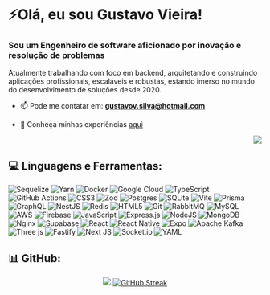 # ⚡Olá, eu sou Gustavo Vieira!
### Sou um Engenheiro de software aficionado por inovação e resolução de problemas
Atualmente trabalhando com foco em backend, arquitetando e construindo aplicações profissionais, escaláveis e robustas, estando imerso no mundo do desenvolvimento de soluções desde 2020.

- 📫 Pode me contatar em: **gustavov.silva@hotmail.com**

- 📄 Conheça minhas experiências [aqui](https://drive.google.com/file/d/1Tv5sZqjBSyekghSGxfiTPcPub0ZNhQZv/view?usp=drive_link)

<div align="right">
  
[![](https://visitcount.itsvg.in/api?id=guxtaviko&icon=8&color=6)](https://visitcount.itsvg.in)

</div>

## 💻 Linguagens e Ferramentas:
![Sequelize](https://img.shields.io/badge/Sequelize-52B0E7?style=for-the-badge&logo=Sequelize&logoColor=white) 
![Yarn](https://img.shields.io/badge/yarn-%232C8EBB.svg?style=for-the-badge&logo=yarn&logoColor=white) 
![Docker](https://img.shields.io/badge/docker-%230db7ed.svg?style=for-the-badge&logo=docker&logoColor=white) 
![Google Cloud](https://img.shields.io/badge/GoogleCloud-%234285F4.svg?style=for-the-badge&logo=google-cloud&logoColor=white) 
![TypeScript](https://img.shields.io/badge/typescript-%23007ACC.svg?style=for-the-badge&logo=typescript&logoColor=white) 
![GitHub Actions](https://img.shields.io/badge/github%20actions-%232671E5.svg?style=for-the-badge&logo=githubactions&logoColor=white) 
![CSS3](https://img.shields.io/badge/css3-%231572B6.svg?style=for-the-badge&logo=css3&logoColor=white) 
![Zod](https://img.shields.io/badge/zod-%233068b7.svg?style=for-the-badge&logo=zod&logoColor=white) 
![Postgres](https://img.shields.io/badge/postgres-%23316192.svg?style=for-the-badge&logo=postgresql&logoColor=white) 
![SQLite](https://img.shields.io/badge/sqlite-%2307405e.svg?style=for-the-badge&logo=sqlite&logoColor=white) 
![Vite](https://img.shields.io/badge/vite-%23646CFF.svg?style=for-the-badge&logo=vite&logoColor=white) 
![Prisma](https://img.shields.io/badge/Prisma-7539ce?style=for-the-badge&logo=Prisma&logoColor=white) 
![GraphQL](https://img.shields.io/badge/-GraphQL-E10098?style=for-the-badge&logo=graphql&logoColor=white) 
![NestJS](https://img.shields.io/badge/nestjs-%23E0234E.svg?style=for-the-badge&logo=nestjs&logoColor=white) 
![Redis](https://img.shields.io/badge/redis-%23DD0031.svg?style=for-the-badge&logo=redis&logoColor=white) 
![HTML5](https://img.shields.io/badge/html5-%23E34F26.svg?style=for-the-badge&logo=html5&logoColor=white) 
![Git](https://img.shields.io/badge/git-%23F05033.svg?style=for-the-badge&logo=git&logoColor=white) 
![RabbitMQ](https://img.shields.io/badge/rabbitmq-FF6600?style=for-the-badge&logo=rabbitmq&logoColor=white) 
![MySQL](https://img.shields.io/badge/mysql-f29111.svg?style=for-the-badge&logo=mysql&logoColor=white) 
![AWS](https://img.shields.io/badge/AWS-%23FF9900.svg?style=for-the-badge&logo=amazonecs&logoColor=white) 
![Firebase](https://img.shields.io/badge/firebase-a08021?style=for-the-badge&logo=firebase&logoColor=ffcd34) 
![JavaScript](https://img.shields.io/badge/javascript-b8ab1f.svg?style=for-the-badge&logo=javascript&logoColor=%23F7DF1E) 
![Express.js](https://img.shields.io/badge/express.js-90c53f.svg?style=for-the-badge&logo=express&logoColor=white) 
![NodeJS](https://img.shields.io/badge/node.js-6DA55F?style=for-the-badge&logo=node.js&logoColor=white) 
![MongoDB](https://img.shields.io/badge/MongoDB-4ea94b.svg?style=for-the-badge&logo=mongodb&logoColor=white) 
![Nginx](https://img.shields.io/badge/nginx-%23009639.svg?style=for-the-badge&logo=nginx&logoColor=white) 
![Supabase](https://img.shields.io/badge/Supabase-3ecf8e?style=for-the-badge&logo=supabase&logoColor=white) 
![React](https://img.shields.io/badge/react-%2320232a.svg?style=for-the-badge&logo=react&logoColor=%2361DAFB) 
![React Native](https://img.shields.io/badge/react_native-%2320232a.svg?style=for-the-badge&logo=react&logoColor=%2361DAFB) 
![Expo](https://img.shields.io/badge/expo-1C1E24?style=for-the-badge&logo=expo&logoColor=white) 
![Apache Kafka](https://img.shields.io/badge/Apache%20Kafka-212121?style=for-the-badge&logo=apachekafka) 
![Three js](https://img.shields.io/badge/threejs-212121?style=for-the-badge&logo=three.js&logoColor=white) 
![Fastify](https://img.shields.io/badge/fastify-212121.svg?style=for-the-badge&logo=fastify&logoColor=white) 
![Next JS](https://img.shields.io/badge/Next-212121?style=for-the-badge&logo=next.js&logoColor=white) 
![Socket.io](https://img.shields.io/badge/Socket.io-212121?style=for-the-badge&logo=socket.io&badgeColor=010101) 
![YAML](https://img.shields.io/badge/yaml-212121.svg?style=for-the-badge&logo=yaml&logoColor=white) 

## 📊 GitHub:

<div align="center">

![](https://github-readme-stats.vercel.app/api?username=guxtaviko&theme=aura&hide_border=true&include_all_commits=true&count_private=true&rank_icon=github&show_icons=true)
[![GitHub Streak](https://github-readme-streak-stats.herokuapp.com?user=guxtaviko&theme=aura&hide_border=true&locale=pt_BR&date_format=j%2Fn%5B%2FY%5D&card_width=350&hide_longest_streak=true)](https://git.io/streak-stats)
  
</div>

